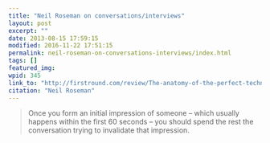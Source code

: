 ```yaml
---
title: "Neil Roseman on conversations/interviews"
layout: post
excerpt: ""
date: 2013-08-15 17:59:15
modified: 2016-11-22 17:51:15
permalink: neil-roseman-on-conversations-interviews/index.html
tags: []
featured_img:
wpid: 345
link_to: "http://firstround.com/review/The-anatomy-of-the-perfect-technical-interview-from-a-former-Amazon-VP/"
citation: "Neil Roseman"
---
```



> Once you form an initial impression of someone – which usually happens within the first 60 seconds – you should spend the rest the conversation trying to invalidate that impression.

